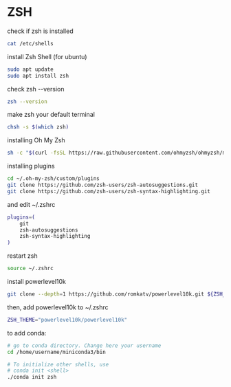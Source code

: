 # ZSH

check if zsh is installed
```bash
cat /etc/shells
```

install Zsh Shell (for ubuntu)
```bash
sudo apt update
sudo apt install zsh
```

check zsh --version
```bash
zsh --version
```

make zsh your default terminal
```bash
chsh -s $(which zsh)
```

installing Oh My Zsh
```bash
sh -c "$(curl -fsSL https://raw.githubusercontent.com/ohmyzsh/ohmyzsh/master/tools/install.sh)"
```

installing plugins
```bash
cd ~/.oh-my-zsh/custom/plugins
git clone https://github.com/zsh-users/zsh-autosuggestions.git
git clone https://github.com/zsh-users/zsh-syntax-highlighting.git
```

and edit ~/.zshrc
```bash
plugins=(
    git
    zsh-autosuggestions
    zsh-syntax-highlighting
)
```

restart zsh
```bash
source ~/.zshrc
```

install powerlevel10k
```bash
git clone --depth=1 https://github.com/romkatv/powerlevel10k.git ${ZSH_CUSTOM:-$HOME/.oh-my-zsh/custom}/themes/powerlevel10k
```

then, add powerlevel10k to ~/.zshrc
```bash
ZSH_THEME="powerlevel10k/powerlevel10k"
```

to add conda:
```bash
# go to conda directory. Change here your username
cd /home/username/miniconda3/bin

# To initialize other shells, use
# conda init <shell>
./conda init zsh
```



